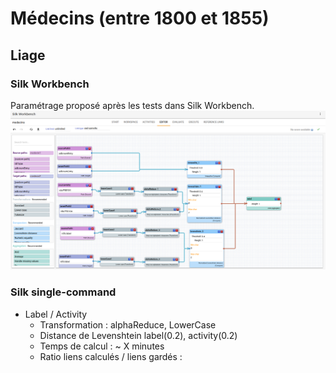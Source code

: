 # Médecins (entre 1800 et 1855)

## Liage

### Silk Workbench
Paramétrage proposé après les tests dans Silk Workbench.
<img src='..\\img\medecin_1800_1855_jd_genero.png'>

### Silk single-command
- Label / Activity
    - Transformation : alphaReduce, LowerCase
    - Distance de Levenshtein label(0.2), activity(0.2)
    - Temps de calcul : ~ X minutes
    - Ratio liens calculés / liens gardés : 